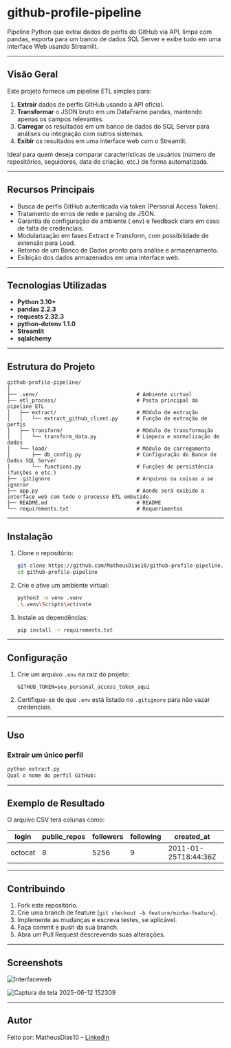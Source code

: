 # github-profile-pipeline

Pipeline Python que extrai dados de perfis do GitHub via API, limpa com pandas, exporta para um banco de dados SQL Server e exibe tudo em uma interface Web usando Streamlit.

---

## Visão Geral

Este projeto fornece um pipeline ETL simples para:

1. **Extrair** dados de perfis GitHub usando a API oficial.
2. **Transformar** o JSON bruto em um DataFrame pandas, mantendo apenas os campos relevantes.
3. **Carregar** os resultados em um banco de dados do SQL Server para análises ou integração com outros sistemas.
4. **Exibir** os resultados em uma interface web com o Streamlit.

Ideal para quem deseja comparar características de usuários (número de repositórios, seguidores, data de criação, etc.) de forma automatizada.

---

## Recursos Principais

* Busca de perfis GitHub autenticada via token (Personal Access Token).
* Tratamento de erros de rede e parsing de JSON.
* Garantia de configuração de ambiente (.env) e feedback claro em caso de falta de credenciais.
* Modularização em fases Extract e Transform, com possibilidade de extensão para Load.
* Retorno de um Banco de Dados pronto para análise e armazenamento.
* Exibição dos dados armazenados em uma interface web.

---

## Tecnologias Utilizadas

* **Python 3.10+**
* **pandas 2.2.3**
* **requests 2.32.3**
* **python-dotenv 1.1.0**
* **Streamlit**
* **sqlalchemy**

---

## Estrutura do Projeto

```text
github-profile-pipeline/
│
├── .venv/                                # Ambiente virtual
├── etl_process/                          # Pasta principal do pipeline ETL
│   ├── extract/                          # Módulo de extração
│   │   └── extract_github_client.py      # Função de extração de perfis
│   ├── transform/                        # Módulo de transformação
│   │   └── transform_data.py             # Limpeza e normalização de dados
│   └── load/                             # Módulo de carregamento
│       ├── db_config.py                  # Configuração do Banco de Dados SQL Server
│       └── functions.py                  # Funções de persistência (funções e etc.)                  
├── .gitignore                            # Arquivos ou coisas a se ignorar
├── app.py                                # Aonde será exibido a interface web com todo o processo ETL embutido.  
├── README.md                             # README
└── requirements.txt                      # Requerimentos
```

---

## Instalação

1. Clone o repositório:

   ```bash
   git clone https://github.com/MatheusDias10/github-profile-pipeline.git
   cd github-profile-pipeline
   ```

2. Crie e ative um ambiente virtual:

   ```bash
   python3 -m venv .venv
   .\.venv\Scripts\activate
   ```

3. Instale as dependências:

   ```bash
   pip install -r requirements.txt
   ```

---

## Configuração

1. Crie um arquivo `.env` na raiz do projeto:

   ```dotenv
   GITHUB_TOKEN=seu_personal_access_token_aqui
   ```
2. Certifique-se de que `.env` está listado no `.gitignore` para não vazar credenciais.

---

## Uso

### Extrair um único perfil

```bash
python extract.py
Qual o nome do perfil GitHub:
```
---

## Exemplo de Resultado

O arquivo CSV terá colunas como:

| login   | public_repos | followers | following | created_at          | updated_at          | account_age |
| ------- | ------------ | --------- | --------- | ------------------- | ------------------- | ----------- |
| octocat | 8            | 5256      | 9         | 2011-01-25T18:44:36Z | 2025-05-02T07:45:05Z | 5211      |


---

## Contribuindo

1. Fork este repositório.
2. Crie uma branch de feature (`git checkout -b feature/minha-feature`).
3. Implemente as mudanças e escreva testes, se aplicável.
4. Faça commit e push da sua branch.
5. Abra um Pull Request descrevendo suas alterações.

---

## Screenshots

![Interfaceweb](https://github.com/user-attachments/assets/9a0708e4-3f5c-440c-8134-7687bcd69956)

![Captura de tela 2025-06-12 152309](https://github.com/user-attachments/assets/da1047ce-caf9-4325-8eb1-7baa30801489)

---

## Autor

Feito por: MatheusDias10 – [LinkedIn](https://www.linkedin.com/in/matheus-dias-71982b333/)
